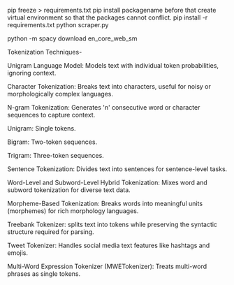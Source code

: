 pip freeze > requirements.txt
pip install packagename
before that create virtual environment so that the packages cannot conflict.
pip install -r requirements.txt
python scraper.py

python -m spacy download en_core_web_sm

Tokenization Techniques-

Unigram Language Model: Models text with individual token probabilities, ignoring context.

Character Tokenization: Breaks text into characters, useful for noisy or morphologically complex languages.

N-gram Tokenization: Generates 'n' consecutive word or character sequences to capture context.

Unigram: Single tokens.

Bigram: Two-token sequences.

Trigram: Three-token sequences.

Sentence Tokenization: Divides text into sentences for sentence-level tasks.

Word-Level and Subword-Level Hybrid Tokenization: Mixes word and subword tokenization for diverse text data.

Morpheme-Based Tokenization: Breaks words into meaningful units (morphemes) for rich morphology languages.

Treebank Tokenizer: splits text into tokens while preserving the syntactic structure required for parsing.

Tweet Tokenizer: Handles social media text features like hashtags and emojis.

Multi-Word Expression Tokenizer (MWETokenizer): Treats multi-word phrases as single tokens.